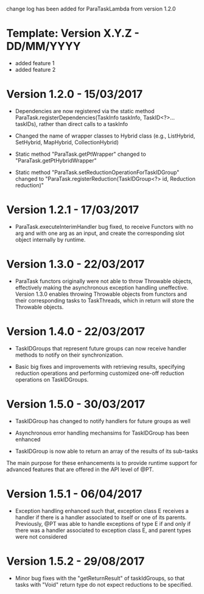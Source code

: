 change log has been added for ParaTaskLambda from version 1.2.0

Template:
Version X.Y.Z - DD/MM/YYYY
==========================
- added feature 1
- added feature 2


Version 1.2.0 - 15/03/2017
==========================
- Dependencies are now registered via the static method 
  ParaTask.registerDependencies(TaskInfo<R> taskInfo, TaskID<?>... taskIDs), 
  rather than direct calls to a taskInfo

- Changed the name of wrapper classes to Hybrid class
  (e.g., ListHybrid, SetHybrid, MapHybrid, CollectionHybrid)

- Static method "ParaTask.getPtWrapper" changed to "ParaTask.getPtHybridWrapper"

- Static method "ParaTask.setReductionOperationForTaskIDGroup" changed to
  "ParaTask.registerReduction(TaskIDGroup<?> id, Reduction<T> reduction)"


Version 1.2.1 - 17/03/2017
==========================
- ParaTask.executeInterimHandler bug fixed, to receive Functors with no arg
  and with one arg as an input, and create the corresponding slot object internally
  by runtime. 


Version 1.3.0 - 22/03/2017
==========================
- ParaTask functors originally were not able to throw Throwable objects, effectively
  making the asynchronous exception handling uneffective. Version 1.3.0 enables throwing
  Throwable objects from functors and their corresponding tasks to TaskThreads, which 
  in return will store the Throwable objects.

Version 1.4.0 - 22/03/2017
==========================
- TaskIDGroups that represent future groups can now receive handler methods to notify
  on their synchronization. 

- Basic big fixes and improvements with retrieving results, specifying reduction operations
  and performing customized one-off reduction operations on TaskIDGroups.

Version 1.5.0 - 30/03/2017
==========================
- TaskIDGroup has changed to notify handlers for future groups as well

- Asynchronous error handling mechansims for TaskIDGroup has been enhanced

- TaskIDGroup is now able to return an array of the results of its sub-tasks

The main purpose for these enhancements is to provide runtime support for advanced features
that are offered in the API level of @PT. 

Version 1.5.1 - 06/04/2017
========================== 
- Exception handling enhanced such that, exception class E receives a handler if there is
  a handler associated to itself or one of its parents. Previously, @PT was able to handle
  exceptions of type E if and only if there was a handler associated to exception class E,
  and parent types were not considered

Version 1.5.2 - 29/08/2017
==========================
- Minor bug fixes with the "getReturnResult" of taskIdGroups, so that tasks with "Void" 
  return type do not expect reductions to be specified. 